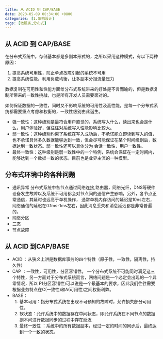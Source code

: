 ```yaml
---
title: 从 ACID 到 CAP/BASE
date: 2023-05-09 00:34:00 +0800
categories: [1.架构设计]
tags: [微服务,分布式]
---
```


## 从 ACID 到 CAP/BASE

在分布式系统中，存储基本都是多副本形式的，之所以采用这种模式，有以下两种原因：

1. 提高系统可用性，防止单点故障引起的系统不可用
2. 提高系统性能，利用负载均衡，让多副本分担流量压力

数据复制在可用性和性能方面给分布式系统带来的好处是不言而喻的，但是数据复制所带来的一致性挑战，也是所有开发人员需要面对的。

如何保证数据的一致性，同时又不影响系统的可用性及高性能，是每一个分布式系统都需要重点考虑和权衡的，一致性级别由此诞生。

- 强一致性：这种级别是最符合用户直觉的，系统写入什么，读出来也会是什么，用户体验好，但往往对系统写入性能影响比较大。
- 弱一致性：这种级别约束了系统在写入成功后，不承诺能立即读到写入的值，也不承诺具体多久数据能够达到一致，但会尽可能保证在某个时间级别后，数据达到一致状态。弱一致性还可以具体分为 会话一致性，用户一致性。
- 最终一致性：这种级别是弱一致性中的一个特例，系统会保证在一定时间内，能够达到一个数据一致的状态。目前也是业界主流的一种模型。

## 分布式环境中的各种问题

- 通讯异常 分布式系统中各节点通过网络连接,路由器，网络光纤，DNS等硬件设备发生故障以及系统不可用都会对节点间的通信产生影响，另外，各节点正常通信，其延时也远高于单机操作， 通常单机内存访问的延迟是10ns左右，网络通信的延迟在0.1ms-1ms左右，因此消息丢失和消息延迟都是非常普遍的。
- 网络分区 
- 三态
- 节点故障

## 从 ACID 到CAP/BASE

- ACID ：从狭义上讲是数据库事务的四个特性（原子性，一致性，隔离性，持久性）
- CAP ：一致性，可用性，分区容错性。 一个分布式系统不可能同时满足这三个特性，另一方面对于分布式系统而言，网络问题是一个必定会出现的一个异常情况，所以 P(分区容错性)可以说是一个最基本的要求，因此我们往往需要根据业务特点在C(一致性)和A(可用性)之间权衡利弊。
- BASE：
    1. 基本可用：指分布式系统在出现不可预知的故障时，允许损失部分可用性。
    2. 软状态：允许系统中的数据存在中间状态，即允许系统在不同节点的数据副本间进行数据同步的过程中存在延迟
    3. 最终一致性 ：系统中的所有数据副本，经过一定的时间的同步后，最终达到一个一致的状态。